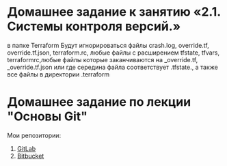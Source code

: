 # Домашнее задание к занятию «2.1. Системы контроля версий.»
в папке Terraform Будут игнорироваться файлы crash.log, override.tf, override.tf.json, terraform.rc, любые файлы с расширением tfstate, tfvars, terraformrc,любые файлы которые заканчиваются на _override.tf, _override.tf.json или где середина файла соответствует .tfstate., а также все файлы в директории .terraform

# Домашнее задание по лекции "Основы Git"
Мои репозитории:
1. [GitLab](https://gitlab.com/Fleedstix/devops-netology)
2. [Bitbucket](https://bitbucket.org/fleedstix/devops-netology/)